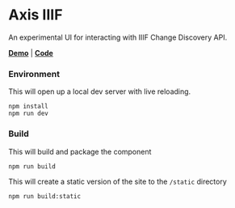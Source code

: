 # Axis IIIF

An experimental UI for interacting with IIIF Change Discovery API.

[**Demo**](https://mathewjordan.github.io/axis-iiif/) | [**Code**](https://github.com/mathewjordan/axis-iiif)

### Environment

This will open up a local dev server with live reloading.

```shell
npm install
npm run dev
```

### Build

This will build and package the component

```shell
npm run build
```

This will create a static version of the site to the `/static` directory

```shell
npm run build:static

